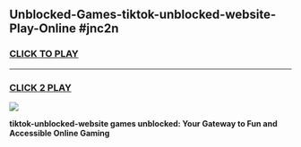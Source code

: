 
## Unblocked-Games-tiktok-unblocked-website-Play-Online #jnc2n
<h3>
<a href="https://news.freeplayer.one?title=tiktok-unblocked-website&ref=3">CLICK TO PLAY</a></h3>
<hr>

<h3>
<a href="https://news.freeplayer.one?title=tiktok-unblocked-website&ref=3">CLICK 2 PLAY</a>
  
</h3>

<a href="https://news.freeplayer.one?title=tiktok-unblocked-website&ref=3"><img src="https://clearcache.store/games.png"></a>


**tiktok-unblocked-website games unblocked: Your Gateway to Fun and Accessible Online Gaming**
